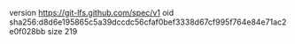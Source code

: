 version https://git-lfs.github.com/spec/v1
oid sha256:d8d6e195865c5a39dccdc56cfaf0bef3338d67cf995f764e84e71ac2e0f028bb
size 219
